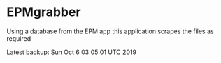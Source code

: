 # EPMgrabber
Using a database from the EPM app this application scrapes the files as required


Latest backup: Sun Oct 6 03:05:01 UTC 2019
